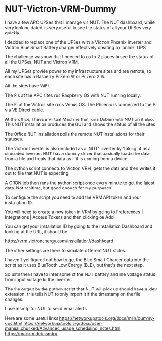 # NUT-Victron-VRM-Dummy
I have a few APC UPSes that I manage via NUT. The NUT dashboard, while very looking dated, is very useful to see the status of all your UPSes very quickly.

I decided to replace one of the UPSes with a Victron Phoenix inverter and Victron Blue Smart Battery charger effectively creating an 'online' UPS

The challenge was now that I needed to go to 2 places to see the status of all the UPSes, NUT and Victron VRM.

All my UPSes provide power to my infrastructure sites and are remote, so each site has a Rasperry Pi Zero W or Pi Zero 2 W.

All the sites have WiFi.

The Pis at the APC sites run Raspberry OS with NUT running locally.

The Pi at the Victron site runs Venus OS. The Phoenix is connected to the Pi via VE.Direct cable.

At the office, I have a Virtual Machine that runs Debian with NUT on it also. This NUT installation produces the GUI and shows the status of all the sites 

The Office NUT installation polls the remote NUT installations for their statuses.

The Victron Inverter is also included as a 'NUT' inverter by 'faking' it as a simulated inverter. NUT has a dummy driver that basically loads the data from a file and treats that data as if it is coming from a device.

The python script connects to Victron VRM, gets the data and then writes it out to file that NUT is expecting.

A CRON job then runs the python script once every minute to get the latest data. Not realtime, but good enough for my purposes.

To configure the script you need to add the VRM API token and your installation ID.

You will need to create a new token in VRM by going to Preferences | Integrations | Access Tokens and then clicking on Add

You can get your installation ID by going to the installation Dashboard and looking at the URL, it should be

 https://vrm.victronenergy.com/installation/<Installation ID>/dashboard

 The other settings are there to simulate different NUT states.

 I haven't yet figured out how to get the Blue Smart Charger data into the script as it uses BlueTooth Low Energy (BLE), but that's the next step.

 So until then I have to infer some of the NUT battery and line voltage status from input voltage to the Inverter.

 The file output by the puthon script that NUT will pick up should have a .dev extension, this tells NUT to only import it if the timestamp on the file changes.

 I use msmtp for NUT to send email alerts

 Here are some useful links
 https://networkupstools.org/docs/man/dummy-ups.html
 https://networkupstools.org/docs/user-manual.chunked/Advanced_usage_scheduling_notes.html
 https://marlam.de/msmtp/








